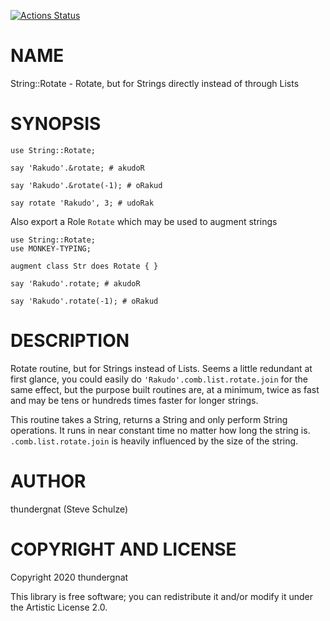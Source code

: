 [![Actions Status](https://github.com/thundergnat/String-Rotate/actions/workflows/test.yml/badge.svg)](https://github.com/thundergnat/String-Rotate/actions)

NAME
====

String::Rotate - Rotate, but for Strings directly instead of through Lists

SYNOPSIS
========

```perl6
use String::Rotate;

say 'Rakudo'.&rotate; # akudoR

say 'Rakudo'.&rotate(-1); # oRakud

say rotate 'Rakudo', 3; # udoRak
```

Also export a Role `Rotate` which may be used to augment strings

```perl6
use String::Rotate;
use MONKEY-TYPING;

augment class Str does Rotate { }

say 'Rakudo'.rotate; # akudoR

say 'Rakudo'.rotate(-1); # oRakud
```

DESCRIPTION
===========

Rotate routine, but for Strings instead of Lists. Seems a little redundant at first glance, you could easily do `'Rakudo'.comb.list.rotate.join` for the same effect, but the purpose built routines are, at a minimum, twice as fast and may be tens or hundreds times faster for longer strings.

This routine takes a String, returns a String and only perform String operations. It runs in near constant time no matter how long the string is. `.comb.list.rotate.join` is heavily influenced by the size of the string.

AUTHOR
======

thundergnat (Steve Schulze)

COPYRIGHT AND LICENSE
=====================

Copyright 2020 thundergnat

This library is free software; you can redistribute it and/or modify it under the Artistic License 2.0.

